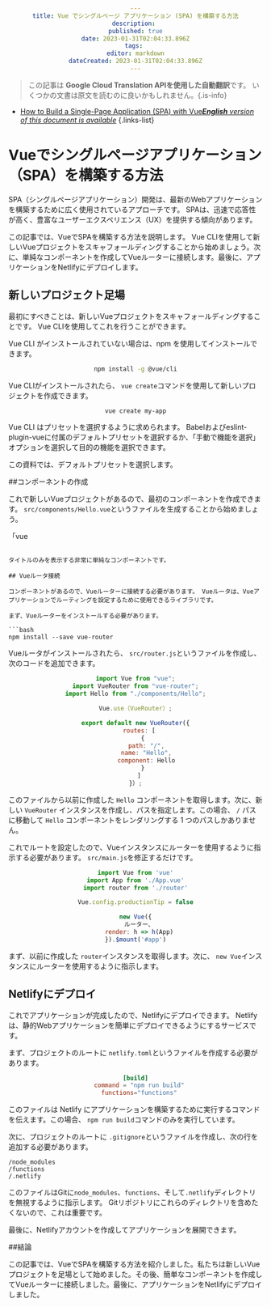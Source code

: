 ```yaml
---
title: Vue でシングルページ アプリケーション (SPA) を構築する方法
description: 
published: true
date: 2023-01-31T02:04:33.896Z
tags: 
editor: markdown
dateCreated: 2023-01-31T02:04:33.896Z
---
```


> この記事は **Google Cloud Translation APIを使用した自動翻訳**です。
いくつかの文書は原文を読むのに良いかもしれません。{.is-info}
- [How to Build a Single-Page Application (SPA) with Vue***English** version of this document is available*](/en/Knowledge-base/Common/how-to-build-a-single-page-application-spa-with-vue)
{.links-list}


# Vueでシングルページアプリケーション（SPA）を構築する方法

SPA（シングルページアプリケーション）開発は、最新のWebアプリケーションを構築するために広く使用されているアプローチです。 SPAは、迅速で応答性が高く、豊富なユーザーエクスペリエンス（UX）を提供する傾向があります。

この記事では、VueでSPAを構築する方法を説明します。 Vue CLIを使用して新しいVueプロジェクトをスキャフォールディングすることから始めましょう。次に、単純なコンポーネントを作成してVueルーターに接続します。最後に、アプリケーションをNetlifyにデプロイします。

## 新しいプロジェクト足場

最初にすべきことは、新しいVueプロジェクトをスキャフォールディングすることです。 Vue CLIを使用してこれを行うことができます。

Vue CLI がインストールされていない場合は、npm を使用してインストールできます。

```bash
npm install -g @vue/cli
```

Vue CLIがインストールされたら、 `vue create`コマンドを使用して新しいプロジェクトを作成できます。

```bash
vue create my-app
```

Vue CLI はプリセットを選択するように求められます。 Babelおよびeslint-plugin-vueに付属のデフォルトプリセットを選択するか、「手動で機能を選択」オプションを選択して目的の機能を選択できます。

この資料では、デフォルトプリセットを選択します。

##コンポーネントの作成

これで新しいVueプロジェクトがあるので、最初のコンポーネントを作成できます。 `src/components/Hello.vue`というファイルを生成することから始めましょう。

「vue
<template>
  <div>
    <h1>Hello、World！</h1>
  </div>
</template>

<script>
export default {
  name: "Hello"
};
</script>

<style>
div {
  text-align: center;
}
</style>
```

タイトルのみを表示する非常に単純なコンポーネントです。

## Vueルータ接続

コンポーネントがあるので、Vueルーターに接続する必要があります。 Vueルータは、Vueアプリケーションでルーティングを設定するために使用できるライブラリです。

まず、Vueルーターをインストールする必要があります。

```bash
npm install --save vue-router
```

Vueルータがインストールされたら、 `src/router.js`というファイルを作成し、次のコードを追加できます。

```javascript
import Vue from "vue";
import VueRouter from "vue-router";
import Hello from "./components/Hello";

Vue.use（VueRouter）;

export default new VueRouter({
  routes: [
    {
      path: "/",
      name: "Hello",
      component: Hello
    }
  ]
}）;
```

このファイルから以前に作成した `Hello` コンポーネントを取得します。次に、新しい `VueRouter` インスタンスを作成し、パスを指定します。この場合、 `/` パスに移動して `Hello` コンポーネントをレンダリングする 1 つのパスしかありません。

これでルートを設定したので、Vueインスタンスにルーターを使用するように指示する必要があります。 `src/main.js`を修正するだけです。

```javascript
import Vue from 'vue'
import App from './App.vue'
import router from './router'

Vue.config.productionTip = false

new Vue({
  ルーター、
  render: h => h(App)
}).$mount('#app')
```

まず、以前に作成した `router`インスタンスを取得します。次に、 `new Vue`インスタンスにルーターを使用するように指示します。

## Netlifyにデプロイ

これでアプリケーションが完成したので、Netlifyにデプロイできます。 Netlifyは、静的Webアプリケーションを簡単にデプロイできるようにするサービスです。

まず、プロジェクトのルートに `netlify.toml`というファイルを作成する必要があります。

```toml
[build]
  command = "npm run build"
  functions="functions"
```

このファイルは Netlify にアプリケーションを構築するために実行するコマンドを伝えます。この場合、 `npm run build`コマンドのみを実行しています。

次に、プロジェクトのルートに `.gitignore`というファイルを作成し、次の行を追加する必要があります。

```
/node_modules
/functions
/.netlify
```

このファイルはGitに`node_modules`、`functions`、そして`.netlify`ディレクトリを無視するように指示します。 Gitリポジトリにこれらのディレクトリを含めたくないので、これは重要です。

最後に、Netlifyアカウントを作成してアプリケーションを展開できます。

##結論

この記事では、VueでSPAを構築する方法を紹介しました。私たちは新しいVueプロジェクトを足場として始めました。その後、簡単なコンポーネントを作成してVueルーターに接続しました。最後に、アプリケーションをNetlifyにデプロイしました。